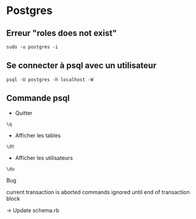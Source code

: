 Postgres
==

Erreur "roles does not exist"
-

`sudo -u postgres -i`

Se connecter à psql avec un utilisateur
-

`psql -U postgres -h localhost -W`

Commande psql
-

* Quitter

`\q`

* Afficher les tables

`\dt`

* Afficher les utilisateurs

`\du`

Bug

current transaction is aborted commands ignored until end of transaction block

-> Update schema.rb
